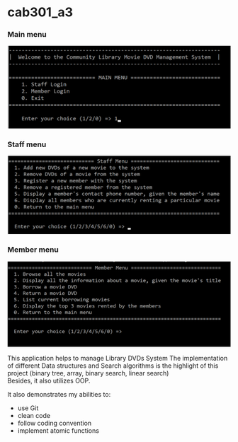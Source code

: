 # cab301_a3

### Main menu
![Screenshot](media/screenshot.png)

### Staff menu
![Screenshot](media/screenshot-staff.png)

### Member menu
![Screenshot](media/screenshot-member.png)

This application helps to manage Library DVDs System 
The implementation of different Data structures and Search algorithms is the highlight of this project (binary tree, array, binary search, linear search)  
Besides, it also utilizes OOP.

It also demonstrates my abilities to:  
- use Git 
- clean code 
- follow coding convention
- implement atomic functions
